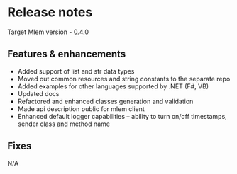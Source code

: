 # Release notes
Target Mlem version - [0.4.0](https://github.com/iterative/mlem/releases/tag/0.4.0)

## Features & enhancements
- Added support of list and str data types
- Moved out common resources and string constants to the separate repo
- Added examples for other languages supported by .NET (F#, VB)
- Updated docs
- Refactored and enhanced classes generation and validation
- Made api description public for mlem client
- Enhanced default logger capabilities – ability to turn on/off timestamps, sender class and method name

## Fixes
N/A